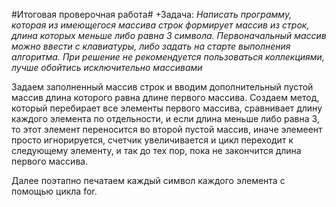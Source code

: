 #Итоговая проверочная работа#
+Задача:
*Написать программу, которая из имеющегося массива строк формирует массив из строк, длина которых меньше либо равна 3 символа. Первоначальный массив можно ввести с клавиатуры, либо задать на старте выполнения алгоритма. При решение не рекомендуется пользоваться коллекциями, лучше обойтись исключительно массивами*

Задаем заполненный массив строк и вводим дополнительный пустой массив длина которого равна длине первого массива.
Создаем метод, который перебирает все элементы первого массива, сравнивает длину каждого элемента по отдельности, и если длина меньше либо равна 3, то этот элемент переносится во второй пустой массив, иначе элемеент просто игнорируется, счетчик увеличивается и цикл переходит к следующему элементу, и так до тех пор, пока не закончится длина первого массива.

Далее поэтапно печатаем каждый символ каждого элемента с помощью цикла for.